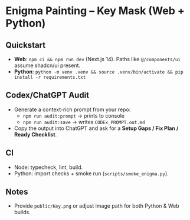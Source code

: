 # Enigma Painting – Key Mask (Web + Python)

## Quickstart
- **Web**: `npm ci && npm run dev` (Next.js 14). Paths like `@/components/ui` assume shadcn/ui present.
- **Python**: `python -m venv .venv && source .venv/bin/activate && pip install -r requirements.txt`

## Codex/ChatGPT Audit
- Generate a context-rich prompt from your repo:
  - `npm run audit:prompt` → prints to console
  - `npm run audit:save` → writes `CODEx_PROMPT.out.md`
- Copy the output into ChatGPT and ask for a **Setup Gaps / Fix Plan / Ready Checklist**.

## CI
- Node: typecheck, lint, build.
- Python: import checks + smoke run (`scripts/smoke_enigma.py`).

## Notes
- Provide `public/Key.png` or adjust image path for both Python & Web builds.
